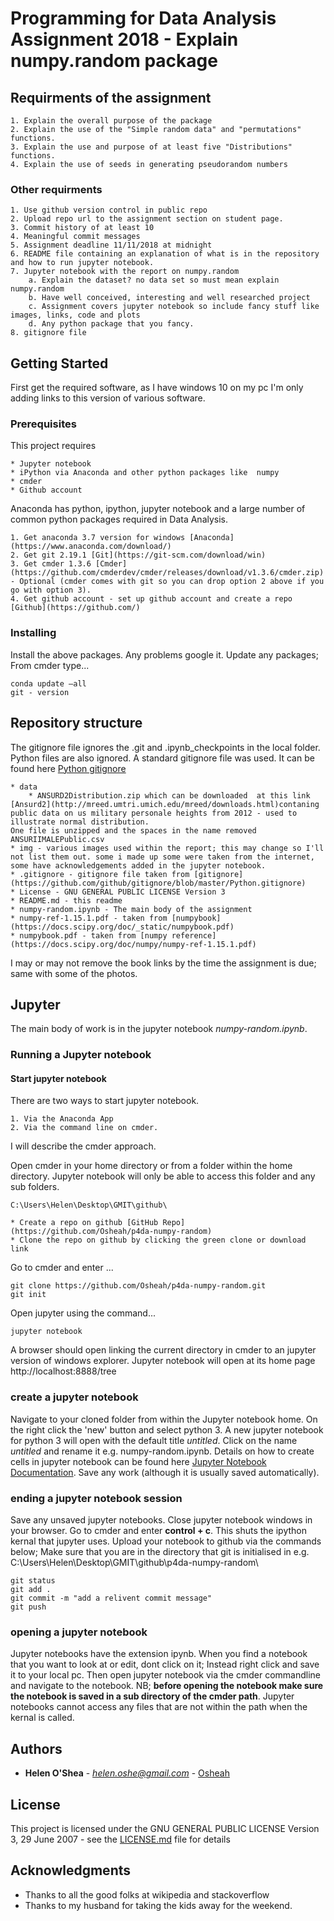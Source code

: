 # Programming for Data Analysis Assignment 2018 - Explain numpy.random package

## Requirments of the assignment

    1. Explain the overall purpose of the package 
    2. Explain the use of the "Simple random data" and "permutations" functions. 
    3. Explain the use and purpose of at least five "Distributions" functions. 
    4. Explain the use of seeds in generating pseudorandom numbers

### Other requirments 

    1. Use github version control in public repo
    2. Upload repo url to the assignment section on student page. 
    3. Commit history of at least 10
    4. Meaningful commit messages
    5. Assignment deadline 11/11/2018 at midnight
    6. README file containing an explanation of what is in the repository and how to run jupyter notebook. 
    7. Jupyter notebook with the report on numpy.random
        a. Explain the dataset? no data set so must mean explain numpy.random
        b. Have well conceived, interesting and well researched project
        c. Assignment covers jupyter notebook so include fancy stuff like images, links, code and plots
        d. Any python package that you fancy. 
    8. gitignore file



## Getting Started

First get the required software, as I have windows 10 on my pc I'm only adding links to this version of various software. 

### Prerequisites

This project requires

    * Jupyter notebook
    * iPython via Anaconda and other python packages like  numpy
    * cmder 
    * Github account
    
Anaconda has python, ipython, jupyter notebook and a large number of common python packages required in Data Analysis. 

    1. Get anaconda 3.7 version for windows [Anaconda](https://www.anaconda.com/download/)
    2. Get git 2.19.1 [Git](https://git-scm.com/download/win)
    3. Get cmder 1.3.6 [Cmder](https://github.com/cmderdev/cmder/releases/download/v1.3.6/cmder.zip) - Optional (cmder comes with git so you can drop option 2 above if you go with option 3).  
    4. Get github account - set up github account and create a repo [Github](https://github.com/)


### Installing

Install the above packages. Any problems google it. Update any packages; From cmder type... 

```
conda update –all 
git - version
```

## Repository structure

The gitignore file ignores the .git and .ipynb_checkpoints in the local folder. Python files are also ignored. A standard gitignore file was used. It can be found here [Python gitignore](https://github.com/github/gitignore/blob/master/Python.gitignore) 

    * data 
        * ANSURD2Distribution.zip which can be downloaded  at this link [Ansurd2](http://mreed.umtri.umich.edu/mreed/downloads.html)contaning public data on us military personale heights from 2012 - used to illustrate normal distribution. 
    One file is unzipped and the spaces in the name removed ANSURIIMALEPublic.csv
    * img - various images used within the report; this may change so I'll not list them out. some i made up some were taken from the internet, some have acknowledgements added in the jupyter notebook.
    * .gitignore - gitignore file taken from [gitignore](https://github.com/github/gitignore/blob/master/Python.gitignore)
    * License - GNU GENERAL PUBLIC LICENSE Version 3
    * README.md - this readme
    * numpy-random.ipynb - The main body of the assignment
    * numpy-ref-1.15.1.pdf - taken from [numpybook](https://docs.scipy.org/doc/_static/numpybook.pdf)
    * numpybook.pdf - taken from [numpy reference](https://docs.scipy.org/doc/numpy/numpy-ref-1.15.1.pdf)


I may or may not remove the book links by the time the assignment is due; same with some of the photos. 

## Jupyter 

The main body of work is in the jupyter notebook *numpy-random.ipynb*. 


### Running a Jupyter notebook


#### Start jupyter notebook

There are two ways to start jupyter notebook. 

    1. Via the Anaconda App 
    2. Via the command line on cmder. 

I will describe the cmder approach.


Open cmder in your home directory or from a folder within the home directory. Jupyter notebook will only be able to access this folder and any sub folders. 
```
C:\Users\Helen\Desktop\GMIT\github\
```
    * Create a repo on github [GitHub Repo](https://github.com/Osheah/p4da-numpy-random)
    * Clone the repo on github by clicking the green clone or download link
    
Go to cmder and enter ...

```
git clone https://github.com/Osheah/p4da-numpy-random.git
git init
```
Open jupyter using the command...

```
jupyter notebook

```
A browser should open linking the current directory in cmder to an jupyter version of windows explorer. Jupyter notebook will open at its home page http://localhost:8888/tree


### create a jupyter notebook

Navigate to your cloned folder from within the Jupyter notebook home. On the right click the 'new' button and select python 3. A new jupyter notebook for python 3 will open with the default title *untitled*. Click on the name *untitled* and rename it e.g. numpy-random.ipynb. Details on how to create cells in jupyter notebook can be found here [Jupyter Notebook Documentation](https://jupyter-notebook.readthedocs.io/en/stable/notebook.html#basic-workflow). Save any work (although it is usually saved automatically). 

### ending a jupyter notebook session

Save any unsaved jupyter notebooks. Close jupyter notebook windows in your browser. Go to cmder and enter **control + c**. This shuts the ipython kernal that jupyter uses. Upload your notebook to github via the commands below; Make sure that you are in the directory that git is initialised in e.g. C:\Users\Helen\Desktop\GMIT\github\p4da-numpy-random\

```
git status
git add .
git commit -m "add a relivent commit message"
git push
```

### opening a jupyter notebook

Jupyter notebooks have the extension ipynb. When you find a notebook that you want to look at or edit, dont click on it; Instead right click and save it to your local pc. Then open jupyter notebook via the cmder commandline and navigate to the notebook. NB; **before opening the notebook make sure the notebook is saved in a sub directory of the cmder path**. Jupyter notebooks cannot access any files that are not within the path when the kernal is called. 


## Authors

* **Helen O'Shea** - *helen.oshe@gmail.com* - [Osheah](https://github.com/Osheah/)


## License

This project is licensed under the  GNU GENERAL PUBLIC LICENSE Version 3, 29 June 2007 - see the [LICENSE.md](LICENSE.md) file for details

## Acknowledgments

* Thanks to all the good folks at wikipedia and stackoverflow
* Thanks to my husband for taking the kids away for the weekend. 
